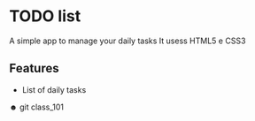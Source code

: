 # TODO list
A simple app to manage your daily tasks
It usess HTML5 e CSS3

## Features
* List of daily tasks


☻ git class_101
